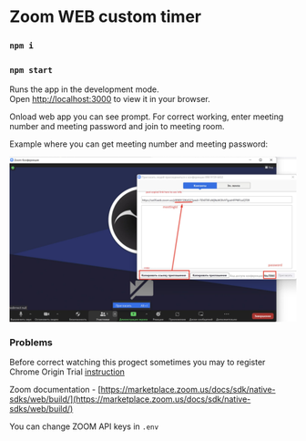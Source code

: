 # Zoom WEB custom timer 

### `npm i`

### `npm start`

Runs the app in the development mode.\
Open [http://localhost:3000](http://localhost:3000) to view it in your browser.

Onload web app you can see prompt. For correct working, enter meeting number and meeting password and join to meeting room. 

Example where you can get meeting number and meeting password: 

![meeting-data](./src/assets/images/screenshot.jpg "meeting data")

### Problems
Before correct watching this progect sometimes you may to register Chrome Origin Trial [instruction](https://marketplace.zoom.us/docs/sdk/overview/websdk-gallery-view/#implementing-chrome-origin-trials)

Zoom documentation - [https://marketplace.zoom.us/docs/sdk/native-sdks/web/build/](https://marketplace.zoom.us/docs/sdk/native-sdks/web/build/)

You can change ZOOM API keys in `.env`
